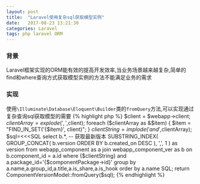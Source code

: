 ```yaml
---
layout: post
title:  "Laravel使用复杂sql获取模型实例"
date:   2017-08-23 13:21:30
categories: Laravel
tags: php laravel ORM
---
```


### 背景
Laravel框架实现的ORM能有效的提高开发效率,当业务场景越来越复杂,简单的find和where查询方式获取模型实例的方法不能满足业务的需求

### 实现
使用`\Illuminate\Database\Eloquent\Builder`类的`fromQuery`方法,可以实现通过复杂查询sql获取模型的需要
{% highlight php %}
    $client = $webapp->client;
    $clientArray = explode(',',$client);
    foreach ($clientArray as &$item) {
        $item = "FIND_IN_SET('{$item}', client)";
    }
    $clientString = implode(' and ',$clientArray);
    $sql=<<<SQL
        select
        b.*,
        -- 获取最新版本
        SUBSTRING_INDEX(
            GROUP_CONCAT(
                b.version
                ORDER BY
                b.created_on DESC
            ),
            ',',
            1
        ) as version
        from webapp_component as a
        join webapp_component_ver as b on b.component_id = a.id
        where {$clientString} and a.package_id='{$componentPackage->id}'
        group by a.name,a.group_id,a.title,a.is_share,a.is_hook
        order by a.name
SQL;
        return ComponentVersionModel::fromQuery($sql);
{% endhighlight %}

